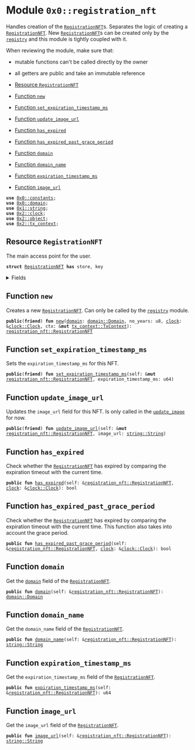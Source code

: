 
<a name="0x0_registration_nft"></a>

# Module `0x0::registration_nft`

Handles creation of the <code><a href="registration_nft.md#0x0_registration_nft_RegistrationNFT">RegistrationNFT</a></code>s. Separates the logic of creating
a <code><a href="registration_nft.md#0x0_registration_nft_RegistrationNFT">RegistrationNFT</a></code>. New <code><a href="registration_nft.md#0x0_registration_nft_RegistrationNFT">RegistrationNFT</a></code>s can be created only by the
<code><a href="registry.md#0x0_registry">registry</a></code> and this module is tightly coupled with it.

When reviewing the module, make sure that:

- mutable functions can't be called directly by the owner
- all getters are public and take an immutable reference


-  [Resource `RegistrationNFT`](#0x0_registration_nft_RegistrationNFT)
-  [Function `new`](#0x0_registration_nft_new)
-  [Function `set_expiration_timestamp_ms`](#0x0_registration_nft_set_expiration_timestamp_ms)
-  [Function `update_image_url`](#0x0_registration_nft_update_image_url)
-  [Function `has_expired`](#0x0_registration_nft_has_expired)
-  [Function `has_expired_past_grace_period`](#0x0_registration_nft_has_expired_past_grace_period)
-  [Function `domain`](#0x0_registration_nft_domain)
-  [Function `domain_name`](#0x0_registration_nft_domain_name)
-  [Function `expiration_timestamp_ms`](#0x0_registration_nft_expiration_timestamp_ms)
-  [Function `image_url`](#0x0_registration_nft_image_url)


<pre><code><b>use</b> <a href="constants.md#0x0_constants">0x0::constants</a>;
<b>use</b> <a href="domain.md#0x0_domain">0x0::domain</a>;
<b>use</b> <a href="">0x1::string</a>;
<b>use</b> <a href="">0x2::clock</a>;
<b>use</b> <a href="">0x2::object</a>;
<b>use</b> <a href="">0x2::tx_context</a>;
</code></pre>



<a name="0x0_registration_nft_RegistrationNFT"></a>

## Resource `RegistrationNFT`

The main access point for the user.


<pre><code><b>struct</b> <a href="registration_nft.md#0x0_registration_nft_RegistrationNFT">RegistrationNFT</a> <b>has</b> store, key
</code></pre>



<details>
<summary>Fields</summary>


<dl>
<dt>
<code>id: <a href="_UID">object::UID</a></code>
</dt>
<dd>

</dd>
<dt>
<code><a href="domain.md#0x0_domain">domain</a>: <a href="domain.md#0x0_domain_Domain">domain::Domain</a></code>
</dt>
<dd>
 The parsed domain.
</dd>
<dt>
<code>domain_name: <a href="_String">string::String</a></code>
</dt>
<dd>
 The domain name that the NFT is for.
</dd>
<dt>
<code>expiration_timestamp_ms: u64</code>
</dt>
<dd>
 Timestamp in milliseconds when this NFT expires.
</dd>
<dt>
<code>image_url: <a href="_String">string::String</a></code>
</dt>
<dd>
 Short IPFS hash of the image to be displayed for the NFT.
</dd>
</dl>


</details>

<a name="0x0_registration_nft_new"></a>

## Function `new`

Creates a new <code><a href="registration_nft.md#0x0_registration_nft_RegistrationNFT">RegistrationNFT</a></code>.
Can only be called by the <code><a href="registry.md#0x0_registry">registry</a></code> module.


<pre><code><b>public</b>(<b>friend</b>) <b>fun</b> <a href="registration_nft.md#0x0_registration_nft_new">new</a>(<a href="domain.md#0x0_domain">domain</a>: <a href="domain.md#0x0_domain_Domain">domain::Domain</a>, no_years: u8, <a href="">clock</a>: &<a href="_Clock">clock::Clock</a>, ctx: &<b>mut</b> <a href="_TxContext">tx_context::TxContext</a>): <a href="registration_nft.md#0x0_registration_nft_RegistrationNFT">registration_nft::RegistrationNFT</a>
</code></pre>


<a name="0x0_registration_nft_set_expiration_timestamp_ms"></a>

## Function `set_expiration_timestamp_ms`

Sets the <code>expiration_timestamp_ms</code> for this NFT.


<pre><code><b>public</b>(<b>friend</b>) <b>fun</b> <a href="registration_nft.md#0x0_registration_nft_set_expiration_timestamp_ms">set_expiration_timestamp_ms</a>(self: &<b>mut</b> <a href="registration_nft.md#0x0_registration_nft_RegistrationNFT">registration_nft::RegistrationNFT</a>, expiration_timestamp_ms: u64)
</code></pre>


<a name="0x0_registration_nft_update_image_url"></a>

## Function `update_image_url`

Updates the <code>image_url</code> field for this NFT. Is only called in the <code><a href="update_image.md#0x0_update_image">update_image</a></code> for now.


<pre><code><b>public</b>(<b>friend</b>) <b>fun</b> <a href="registration_nft.md#0x0_registration_nft_update_image_url">update_image_url</a>(self: &<b>mut</b> <a href="registration_nft.md#0x0_registration_nft_RegistrationNFT">registration_nft::RegistrationNFT</a>, image_url: <a href="_String">string::String</a>)
</code></pre>


<a name="0x0_registration_nft_has_expired"></a>

## Function `has_expired`

Check whether the <code><a href="registration_nft.md#0x0_registration_nft_RegistrationNFT">RegistrationNFT</a></code> has expired by comparing the
expiration timeout with the current time.


<pre><code><b>public</b> <b>fun</b> <a href="registration_nft.md#0x0_registration_nft_has_expired">has_expired</a>(self: &<a href="registration_nft.md#0x0_registration_nft_RegistrationNFT">registration_nft::RegistrationNFT</a>, <a href="">clock</a>: &<a href="_Clock">clock::Clock</a>): bool
</code></pre>


<a name="0x0_registration_nft_has_expired_past_grace_period"></a>

## Function `has_expired_past_grace_period`

Check whether the <code><a href="registration_nft.md#0x0_registration_nft_RegistrationNFT">RegistrationNFT</a></code> has expired by comparing the
expiration timeout with the current time. This function also takes into
account the grace period.


<pre><code><b>public</b> <b>fun</b> <a href="registration_nft.md#0x0_registration_nft_has_expired_past_grace_period">has_expired_past_grace_period</a>(self: &<a href="registration_nft.md#0x0_registration_nft_RegistrationNFT">registration_nft::RegistrationNFT</a>, <a href="">clock</a>: &<a href="_Clock">clock::Clock</a>): bool
</code></pre>


<a name="0x0_registration_nft_domain"></a>

## Function `domain`

Get the <code><a href="domain.md#0x0_domain">domain</a></code> field of the <code><a href="registration_nft.md#0x0_registration_nft_RegistrationNFT">RegistrationNFT</a></code>.


<pre><code><b>public</b> <b>fun</b> <a href="domain.md#0x0_domain">domain</a>(self: &<a href="registration_nft.md#0x0_registration_nft_RegistrationNFT">registration_nft::RegistrationNFT</a>): <a href="domain.md#0x0_domain_Domain">domain::Domain</a>
</code></pre>


<a name="0x0_registration_nft_domain_name"></a>

## Function `domain_name`

Get the <code>domain_name</code> field of the <code><a href="registration_nft.md#0x0_registration_nft_RegistrationNFT">RegistrationNFT</a></code>.


<pre><code><b>public</b> <b>fun</b> <a href="registration_nft.md#0x0_registration_nft_domain_name">domain_name</a>(self: &<a href="registration_nft.md#0x0_registration_nft_RegistrationNFT">registration_nft::RegistrationNFT</a>): <a href="_String">string::String</a>
</code></pre>


<a name="0x0_registration_nft_expiration_timestamp_ms"></a>

## Function `expiration_timestamp_ms`

Get the <code>expiration_timestamp_ms</code> field of the <code><a href="registration_nft.md#0x0_registration_nft_RegistrationNFT">RegistrationNFT</a></code>.


<pre><code><b>public</b> <b>fun</b> <a href="registration_nft.md#0x0_registration_nft_expiration_timestamp_ms">expiration_timestamp_ms</a>(self: &<a href="registration_nft.md#0x0_registration_nft_RegistrationNFT">registration_nft::RegistrationNFT</a>): u64
</code></pre>


<a name="0x0_registration_nft_image_url"></a>

## Function `image_url`

Get the <code>image_url</code> field of the <code><a href="registration_nft.md#0x0_registration_nft_RegistrationNFT">RegistrationNFT</a></code>.


<pre><code><b>public</b> <b>fun</b> <a href="registration_nft.md#0x0_registration_nft_image_url">image_url</a>(self: &<a href="registration_nft.md#0x0_registration_nft_RegistrationNFT">registration_nft::RegistrationNFT</a>): <a href="_String">string::String</a>
</code></pre>
